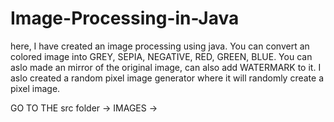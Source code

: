 # Image-Processing-in-Java
here, I have created an image processing using java.
You can convert an colored image into GREY, SEPIA, NEGATIVE, RED, GREEN, BLUE.
You can aslo made an mirror of the original image,
can also add WATERMARK to it.
I aslo created a random pixel image generator where it will randomly create a pixel image.

GO TO THE src folder -> IMAGES ->
